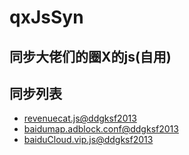 # qxJsSyn
同步大佬们的圈X的js(自用)
---------------------------
同步列表
---------------------------
- [revenuecat.js@ddgksf2013](https://gist.githubusercontent.com/ddgksf2013/dbb1695cd96743eef18f3fac5c6fe227/raw/revenuecat.js)
- [baidumap.adblock.conf@ddgksf2013](https://gist.githubusercontent.com/ddgksf2013/beec132ca0c3570ffa0cf331bce8f82a/raw/baidumap.adblock.conf)
- [baiduCloud.vip.js@ddgksf2013](https://gist.githubusercontent.com/ddgksf2013/f43026707830c7818ee3ba624e383c8d/raw/baiduCloud.vip.js)

